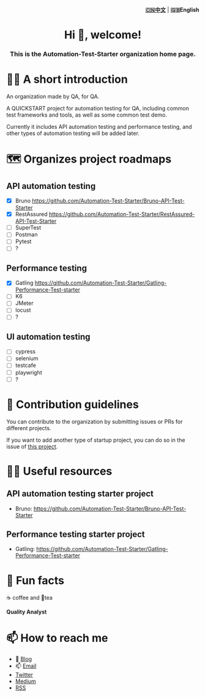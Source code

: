 <div align="right"><strong><a href="./profile/README.md">🇨🇳中文</a></strong>  | <strong>🇬🇧English</strong></div>

<h1 align="center">Hi 👋, welcome!</h1>
<h3 align="center">This is the Automation-Test-Starter organization home page.</h3>

# 🙋‍♀️ A short introduction

An organization made by QA, for QA.

A QUICKSTART project for automation testing for QA, including common test frameworks and tools, as well as some common test demo.

Currently it includes API automation testing and performance testing, and other types of automation testing will be added later.

# 🗺️ Organizes project roadmaps

## API automation testing

- [x] Bruno <https://github.com/Automation-Test-Starter/Bruno-API-Test-Starter>
- [x] RestAssured <https://github.com/Automation-Test-Starter/RestAssured-API-Test-Starter>
- [ ] SuperTest
- [ ] Postman
- [ ] Pytest
- [ ] ?

## Performance testing

- [x] Gatling <https://github.com/Automation-Test-Starter/Gatling-Performance-Test-starter>
- [ ] K6
- [ ] JMeter
- [ ] locust
- [ ] ?

## UI automation testing

- [ ] cypress
- [ ] selenium
- [ ] testcafe
- [ ] playwright
- [ ] ?

# 🌈 Contribution guidelines

You can contribute to the organization by submitting issues or PRs for different projects.

If you want to add another type of startup project, you can do so in the issue of [this project](https://github.com/Automation-Test-Starter/.github).

# 👩‍💻 Useful resources

## API automation testing starter project

- Bruno: https://github.com/Automation-Test-Starter/Bruno-API-Test-Starter

## Performance testing starter project

- Gatling: https://github.com/Automation-Test-Starter/Gatling-Performance-Test-starter

# 🍿 Fun facts

☕️ coffee and 🍵tea

**Quality Analyst**

# 📫 How to reach me

- 📝 [Blog](https://naodeng.tech)
- 📫 [Email](mailto:<dengnao@gmail.com>)
- [Twitter](https://twitter.com/naodeng0_0)
- [Medium](https://naodeng.medium.com)
- [RSS](https://naodeng.tech/index.xml)

